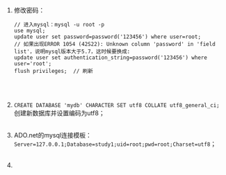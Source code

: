 1. 修改密码：

   ```mysql
   // 进入mysql：mysql -u root -p
   use mysql;
   update user set password=password('123456') where user=root;
   // 如果出现ERROR 1054 (42S22): Unknown column 'password' in 'field list'，说明mysql版本大于5.7，这时候要换成:
   update user set authentication_string=password('123456') where user='root';
   flush privileges;  // 刷新
   ```

   <br><br>

2. ` CREATE DATABASE 'mydb' CHARACTER SET utf8 COLLATE utf8_general_ci; `创建新数据库并设置编码为utf8；<br><br>

3. ADO.net的mysql连接模板：`Server=127.0.0.1;Database=study1;uid=root;pwd=root;Charset=utf8`；<br><br>

4. 


